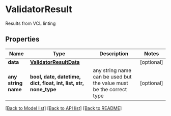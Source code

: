 # ValidatorResult

Results from VCL linting

## Properties
Name | Type | Description | Notes
------------ | ------------- | ------------- | -------------
**data** | [**ValidatorResultData**](ValidatorResultData.md) |  | [optional] 
**any string name** | **bool, date, datetime, dict, float, int, list, str, none_type** | any string name can be used but the value must be the correct type | [optional]

[[Back to Model list]](../README.md#documentation-for-models) [[Back to API list]](../README.md#documentation-for-api-endpoints) [[Back to README]](../README.md)


